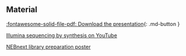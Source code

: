 

## Material

[:fontawesome-solid-file-pdf: Download the presentation](../assets/pdf/sequencing_technologies.pdf){: .md-button }

[Illumina sequencing by synthesis on YouTube](https://www.youtube.com/watch?v=fCd6B5HRaZ8)

[NEBnext library preparation poster](https://international.neb.com/applications/ngs-sample-prep-and-target-enrichment/-/media/nebus/files/brochures/nebnext_poster.pdf)
